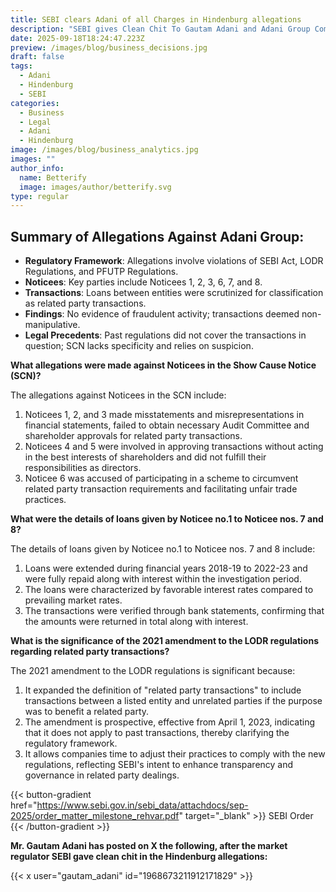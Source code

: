 ```yaml
---
title: SEBI clears Adani of all Charges in Hindenburg allegations
description: "SEBI gives Clean Chit To Gautam Adani and Adani Group Companies In the Hindenburg Case. "
date: 2025-09-18T18:24:47.223Z
preview: /images/blog/business_decisions.jpg
draft: false
tags:
  - Adani
  - Hindenburg
  - SEBI
categories:
  - Business
  - Legal
  - Adani
  - Hindenburg
image: /images/blog/business_analytics.jpg
images: ""
author_info:
  name: Betterify
  image: images/author/betterify.svg
type: regular
---
```


## Summary of Allegations Against Adani Group:

- **Regulatory Framework**: Allegations involve violations of SEBI Act, LODR Regulations, and PFUTP Regulations.
- **Noticees**: Key parties include Noticees 1, 2, 3, 6, 7, and 8.
- **Transactions**: Loans between entities were scrutinized for classification as related party transactions.
- **Findings**: No evidence of fraudulent activity; transactions deemed non-manipulative.
- **Legal Precedents**: Past regulations did not cover the transactions in question; SCN lacks specificity and relies on suspicion.

**What allegations were made against Noticees in the Show Cause Notice (SCN)?**

The allegations against Noticees in the SCN include:

1. Noticees 1, 2, and 3 made misstatements and misrepresentations in financial statements, failed to obtain necessary Audit Committee and shareholder approvals for related party transactions.
2. Noticees 4 and 5 were involved in approving transactions without acting in the best interests of shareholders and did not fulfill their responsibilities as directors.
3. Noticee 6 was accused of participating in a scheme to circumvent related party transaction requirements and facilitating unfair trade practices.

**What were the details of loans given by Noticee no.1 to Noticee nos. 7 and 8?**

The details of loans given by Noticee no.1 to Noticee nos. 7 and 8 include:

1. Loans were extended during financial years 2018-19 to 2022-23 and were fully repaid along with interest within the investigation period.
2. The loans were characterized by favorable interest rates compared to prevailing market rates.
3. The transactions were verified through bank statements, confirming that the amounts were returned in total along with interest.

**What is the significance of the 2021 amendment to the LODR regulations regarding related party transactions?**

The 2021 amendment to the LODR regulations is significant because:

1. It expanded the definition of "related party transactions" to include transactions between a listed entity and unrelated parties if the purpose was to benefit a related party.
2. The amendment is prospective, effective from April 1, 2023, indicating that it does not apply to past transactions, thereby clarifying the regulatory framework.
3. It allows companies time to adjust their practices to comply with the new regulations, reflecting SEBI's intent to enhance transparency and governance in related party dealings.

{{< button-gradient href="https://www.sebi.gov.in/sebi_data/attachdocs/sep-2025/order_matter_milestone_rehvar.pdf" target="_blank" >}}
SEBI Order <i class="las la-arrow-right"></i>
{{< /button-gradient >}}

**Mr. Gautam Adani has posted on X the following, after the market regulator SEBI gave clean chit in the Hindenburg allegations:**

{{< x user="gautam_adani" id="1968673211912171829" >}}